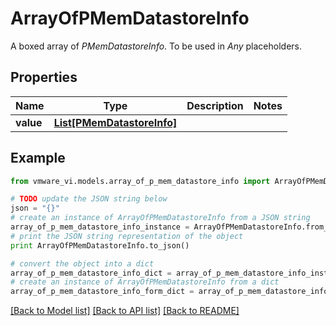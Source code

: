 # ArrayOfPMemDatastoreInfo

A boxed array of *PMemDatastoreInfo*. To be used in *Any* placeholders. 

## Properties
Name | Type | Description | Notes
------------ | ------------- | ------------- | -------------
**value** | [**List[PMemDatastoreInfo]**](PMemDatastoreInfo.md) |  | 

## Example

```python
from vmware_vi.models.array_of_p_mem_datastore_info import ArrayOfPMemDatastoreInfo

# TODO update the JSON string below
json = "{}"
# create an instance of ArrayOfPMemDatastoreInfo from a JSON string
array_of_p_mem_datastore_info_instance = ArrayOfPMemDatastoreInfo.from_json(json)
# print the JSON string representation of the object
print ArrayOfPMemDatastoreInfo.to_json()

# convert the object into a dict
array_of_p_mem_datastore_info_dict = array_of_p_mem_datastore_info_instance.to_dict()
# create an instance of ArrayOfPMemDatastoreInfo from a dict
array_of_p_mem_datastore_info_form_dict = array_of_p_mem_datastore_info.from_dict(array_of_p_mem_datastore_info_dict)
```
[[Back to Model list]](../README.md#documentation-for-models) [[Back to API list]](../README.md#documentation-for-api-endpoints) [[Back to README]](../README.md)



